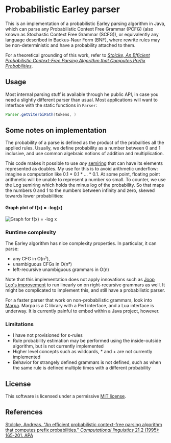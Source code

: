# Probabilistic Earley parser

This is an implementation of a probabilistic Earley parsing algorithm
in Java, which can parse any Probabilistic Context Free Grammar (PCFG) (also
known as Stochastic Context Free Grammar (SCFG)),
or equivalently any language described in Backus-Naur Form (BNF),
where rewrite rules may be non-deterministic and have a probability 
attached to them.

For a theoretical grounding of this work, refer to [*Stolcke, An Efficient Probabilistic Context-Free
           Parsing Algorithm that Computes Prefix
           Probabilities*](http://www.aclweb.org/anthology/J95-2002).
  
## Usage 
Most internal parsing stuff is available through he public API, in case you need a slightly different parser than usual. 
Most applications will want to interface with the static functions in `Parser`:

```java
Parser.getViterbiPath(tokens, )
```


## Some notes on implementation
The probability of a parse is defined as the product of the probalities all the applied rules. Usually,
we define probability as a number between 0 and 1 inclusive, and use common algebraic notions of addition and
multiplication.

This code makes it possible to use *any* [semiring](https://en.wikipedia.org/wiki/Semiring) that can have its elements
represented as doubles. My use for this is to avoid arithmetic underflow: imagine a computation like 0.1 * 0.1 * ... * 0.1.
At some point, floating point arithmetic will be unable to represent a number so small. To counter, we use the Log
semiring which holds the minus log of the probability. So that maps the numbers 0 and 1 to the numbers
between infinity and zero, skewed towards lower probabilities:

#### Graph plot of f(x) = -log(x)
![Graph for f(x) = -log x](https://leibniz.cloudant.com/assets/_design/ddoc/graph%20for%20-log%20x.PNG)


### Runtime complexity
The Earley algorithm has nice complexity properties. In particular, it can
parse:

* any CFG in O(n³), 
* unambiguous CFGs in O(n²)
* left-recursive unambiguous grammars in O(n)

Note that this implementation does not apply innovations such as [Joop Leo's improvement](http://www.sciencedirect.com/science/article/pii/030439759190180A) to run linearly on on right-recursive grammars as well. It might be complicated to implement this, and still have a probabilistic parser.

For a faster parser that work on non-probabilistic grammars, look into [Marpa](http://lukasatkinson.de/2015/marpa-overview/#earley-and-marpa). Marpa is a C library with a Perl interface, and a Lua interface is underway. It is currently painful to embed within a Java project, however.

### Limitations
* I have not provisioned for ε-rules
* Rule probability estimation may be performed using the inside-outside algorithm, but is not currently implemented
* Higher level concepts such as wildcards, * and + are not currently implemented
* Behavior for strangely defined grammars is not defined, such as when the same rule is defined multiple times with
  a different probability

## License
This software is licensed under a permissive [MIT license](https://opensource.org/licenses/MIT).

## References
[Stolcke, Andreas. "An efficient probabilistic context-free parsing algorithm that computes prefix probabilities." *Computational linguistics* 21.2 (1995): 165-201.
APA](http://www.aclweb.org/anthology/J95-2002)
